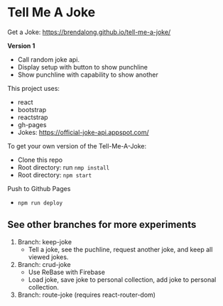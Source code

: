 # Tell Me A Joke

Get a Joke: https://brendalong.github.io/tell-me-a-joke/

**Version 1**
* Call random joke api.
* Display setup with button to show punchline
* Show punchline with capability to show another

This project uses:
* react
* bootstrap
* reactstrap
* gh-pages
* Jokes: https://official-joke-api.appspot.com/

To get your own version of the Tell-Me-A-Joke:
* Clone this repo
* Root directory: run `nmp install`
* Root directory: `npm start`

Push to Github Pages
* `npm run deploy`

## See other branches for more experiments
1. Branch: keep-joke
   * Tell a joke, see the puchline, request another joke, and keep all viewed jokes.
1. Branch: crud-joke
   * Use ReBase with Firebase
   * Load joke, save joke to personal collection, add joke to personal collection.
1. Branch: route-joke (requires react-router-dom)